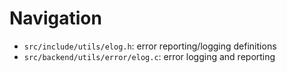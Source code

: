 # Navigation

* `src/include/utils/elog.h`: error reporting/logging definitions
* `src/backend/utils/error/elog.c`: error logging and reporting